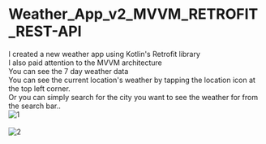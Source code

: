 # Weather_App_v2_MVVM_RETROFIT_REST-API
I created a new weather app using Kotlin's Retrofit library <br>
I also paid attention to the MVVM architecture <br>
You can see the 7 day weather data <br>
You can see the current location's weather by tapping the location icon at the top left corner. <br>
Or you can simply search for the city you want to see the weather for from the search bar.. <br>
![1](https://user-images.githubusercontent.com/70278989/225321799-ec8c09f6-be1a-4266-9675-3d08b79ac407.jpg) <br> <br>
![2](https://user-images.githubusercontent.com/70278989/225321792-d47384c5-84cc-4341-a5b0-77116f390b8f.jpg) <br> <br>

